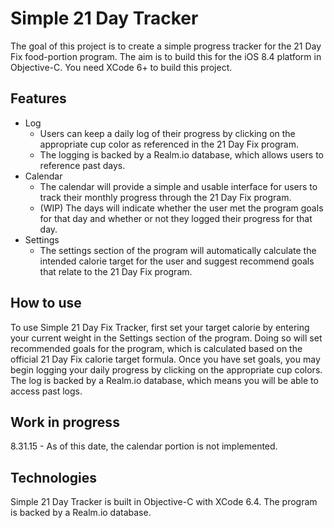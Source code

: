 # Simple 21 Day Tracker
The goal of this project is to create a simple progress tracker for the 21 Day Fix food-portion program. The aim is to build this for the iOS 8.4 platform in Objective-C. You need XCode 6+ to build this project.

## Features
- Log
	- Users can keep a daily log of their progress by clicking on the appropriate cup color as referenced in the 21 Day Fix program.
	- The logging is backed by a Realm.io database, which allows users to reference past days.
- Calendar
	- The calendar will provide a simple and usable interface for users to track their monthly progress through the 21 Day Fix program.
	- (WIP) The days will indicate whether the user met the program goals for that day and whether or not they logged their progress for that day.
- Settings
	- The settings section of the program will automatically calculate the intended calorie target for the user and suggest recommend goals that relate to the 21 Day Fix program.

## How to use
To use Simple 21 Day Fix Tracker, first set your target calorie by entering your current weight in the Settings section of the program. Doing so will set recommended goals for the program, which is calculated based on the official 21 Day Fix calorie target formula.
Once you have set goals, you may begin logging your daily progress by clicking on the appropriate cup colors. The log is backed by a Realm.io database, which means you will be able to access past logs.

## Work in progress
8.31.15 - As of this date, the calendar portion is not implemented.

## Technologies
Simple 21 Day Tracker is built in Objective-C with XCode 6.4. The program is backed by a Realm.io database.
